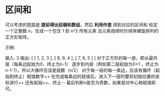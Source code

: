 # 区间和
可以考虑的思路是 **提前得出前缀和数组**，然后 **利用作差** 得到对应的区间和
给定一个正整数 n，生成一个包含 1 到 n^2 所有元素
且元素按顺时针顺序螺旋排列的正方形矩阵。

示例:

输入: 3 输出: [ [ 1, 2, 3 ], [ 8, 9, 4 ], [ 7, 6, 5 ] ]
对于正方形的每一层，即从最外层（每条边起始为0，终止为n-1）
逐步到内层（例如第二层起始为0+1
，终止为n-1-1），所以大循环应该是层数（n/2）
对于每一层的每一条边，应该有循环（起始到终止）赋值数字++
在完成每条边的赋值后，进入下一层时要将初始位置的坐标进行++
还有起始++、终止--
最后判断n是否为奇数，如果是对中心格赋值即可。